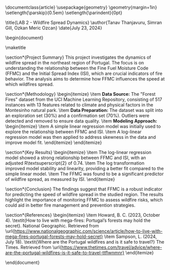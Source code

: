 \documentclass{article}
\usepackage{geometry}
\geometry{margin=1in}
\setlength{\parskip}{0.5em}
\setlength{\parindent}{0pt}

\title{LAB 2 - Wildfire Spread Dynamics}
\author{Tanav Thanjavuru, Simran Gill, Ozkan Meric Ozcan}
\date{July 23, 2024}

\begin{document}

\maketitle

\section*{Project Summary}
This project investigates the dynamics of wildfire spread in the northeast region of Portugal. The focus is on understanding the relationship between the Fine Fuel Moisture Code (FFMC) and the Initial Spread Index (ISI), which are crucial indicators of fire behavior. The analysis aims to determine how FFMC influences the speed at which wildfires spread.

\section*{Methodology}
\begin{itemize}
    \item **Data Source:** The "Forest Fires" dataset from the UCI Machine Learning Repository, consisting of 517 instances with 13 features related to climate and physical factors in the Montesinho natural park.
    \item **Data Preparation:** The dataset was split into an exploration set (30\%) and a confirmation set (70\%). Outliers were detected and removed to ensure data quality.
    \item **Modeling Approach:**
    \begin{itemize}
        \item A simple linear regression model was initially used to explore the relationship between FFMC and ISI.
        \item A log-linear regression model was then applied to address skewness in the data and improve model fit.
    \end{itemize}
\end{itemize}

\section*{Key Results}
\begin{itemize}
    \item The log-linear regression model showed a strong relationship between FFMC and ISI, with an adjusted R\textsuperscript{2} of 0.74.
    \item The log transformation improved model stability and linearity, providing a better fit compared to the simple linear model.
    \item The FFMC was found to be a significant predictor of wildfire spread, as measured by ISI.
\end{itemize}

\section*{Conclusion}
The findings suggest that FFMC is a robust indicator for predicting the speed of wildfire spread in the studied region. The results highlight the importance of monitoring FFMC to assess wildfire risks, which could aid in better fire management and prevention strategies.

\section*{References}
\begin{itemize}
    \item Howard, B. C. (2023, October 4). \textit{How to live with mega-fires: Portugal’s forests may hold the secret}. National Geographic. Retrieved from \url{https://www.nationalgeographic.com/science/article/how-to-live-with-mega-fires-portugal-forests-may-hold-secret}
    \item Sampson, L. (2024, July 18). \textit{Where are the Portugal wildfires and is it safe to travel?} The Times. Retrieved from \url{https://www.thetimes.com/travel/advice/where-are-the-portugal-wildfires-is-it-safe-to-travel-ttflwnmnr}
\end{itemize}

\end{document}

